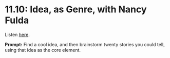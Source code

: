 # 11.10: Idea, as Genre, with Nancy Fulda 

Listen [here](http://www.writingexcuses.com/2016/03/06/11-10-idea-as-genre-with-nancy-fulda/). 

**Prompt:** Find a cool idea, and then brainstorm twenty stories you could tell, using that idea as the core element.
